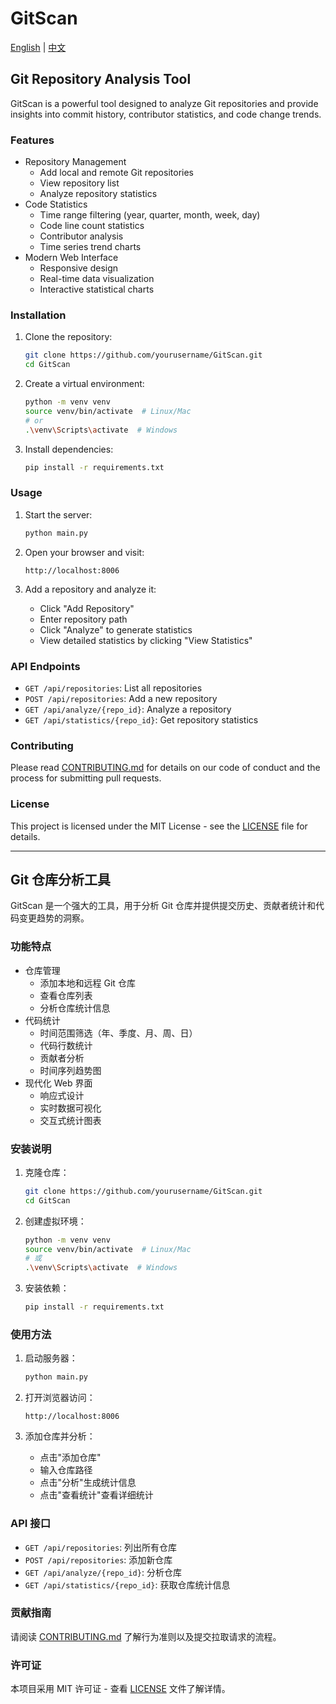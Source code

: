 # GitScan

[English](#english) | [中文](#中文)

<a name="english"></a>
## Git Repository Analysis Tool

GitScan is a powerful tool designed to analyze Git repositories and provide insights into commit history, contributor statistics, and code change trends.

### Features

- Repository Management
  - Add local and remote Git repositories
  - View repository list
  - Analyze repository statistics
- Code Statistics
  - Time range filtering (year, quarter, month, week, day)
  - Code line count statistics
  - Contributor analysis
  - Time series trend charts
- Modern Web Interface
  - Responsive design
  - Real-time data visualization
  - Interactive statistical charts

### Installation

1. Clone the repository:
   ```bash
   git clone https://github.com/yourusername/GitScan.git
   cd GitScan
   ```

2. Create a virtual environment:
   ```bash
   python -m venv venv
   source venv/bin/activate  # Linux/Mac
   # or
   .\venv\Scripts\activate  # Windows
   ```

3. Install dependencies:
   ```bash
   pip install -r requirements.txt
   ```

### Usage

1. Start the server:
   ```bash
   python main.py
   ```

2. Open your browser and visit:
   ```
   http://localhost:8006
   ```

3. Add a repository and analyze it:
   - Click "Add Repository"
   - Enter repository path
   - Click "Analyze" to generate statistics
   - View detailed statistics by clicking "View Statistics"

### API Endpoints

- `GET /api/repositories`: List all repositories
- `POST /api/repositories`: Add a new repository
- `GET /api/analyze/{repo_id}`: Analyze a repository
- `GET /api/statistics/{repo_id}`: Get repository statistics

### Contributing

Please read [CONTRIBUTING.md](CONTRIBUTING.md) for details on our code of conduct and the process for submitting pull requests.

### License

This project is licensed under the MIT License - see the [LICENSE](LICENSE) file for details.

---

<a name="中文"></a>
## Git 仓库分析工具

GitScan 是一个强大的工具，用于分析 Git 仓库并提供提交历史、贡献者统计和代码变更趋势的洞察。

### 功能特点

- 仓库管理
  - 添加本地和远程 Git 仓库
  - 查看仓库列表
  - 分析仓库统计信息
- 代码统计
  - 时间范围筛选（年、季度、月、周、日）
  - 代码行数统计
  - 贡献者分析
  - 时间序列趋势图
- 现代化 Web 界面
  - 响应式设计
  - 实时数据可视化
  - 交互式统计图表

### 安装说明

1. 克隆仓库：
   ```bash
   git clone https://github.com/yourusername/GitScan.git
   cd GitScan
   ```

2. 创建虚拟环境：
   ```bash
   python -m venv venv
   source venv/bin/activate  # Linux/Mac
   # 或
   .\venv\Scripts\activate  # Windows
   ```

3. 安装依赖：
   ```bash
   pip install -r requirements.txt
   ```

### 使用方法

1. 启动服务器：
   ```bash
   python main.py
   ```

2. 打开浏览器访问：
   ```
   http://localhost:8006
   ```

3. 添加仓库并分析：
   - 点击"添加仓库"
   - 输入仓库路径
   - 点击"分析"生成统计信息
   - 点击"查看统计"查看详细统计

### API 接口

- `GET /api/repositories`: 列出所有仓库
- `POST /api/repositories`: 添加新仓库
- `GET /api/analyze/{repo_id}`: 分析仓库
- `GET /api/statistics/{repo_id}`: 获取仓库统计信息

### 贡献指南

请阅读 [CONTRIBUTING.md](CONTRIBUTING.md) 了解行为准则以及提交拉取请求的流程。

### 许可证

本项目采用 MIT 许可证 - 查看 [LICENSE](LICENSE) 文件了解详情。
